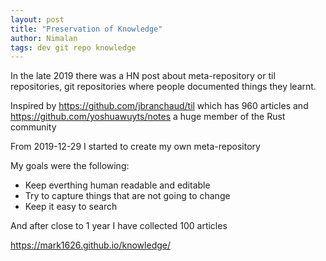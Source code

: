 ```yaml
---
layout: post
title: "Preservation of Knowledge"
author: Nimalan
tags: dev git repo knowledge
---
```


In the late 2019 there was a HN post about meta-repository or til repositories, git repositories where people documented things they learnt.

Inspired by https://github.com/jbranchaud/til which has 960 articles and https://github.com/yoshuawuyts/notes a huge member of the Rust community

From 2019-12-29 I started to create my own meta-repository

My goals were the following:
- Keep everthing human readable and editable
- Try to capture things that are not going to change
- Keep it easy to search

And after close to 1 year I have collected 100 articles

https://mark1626.github.io/knowledge/

